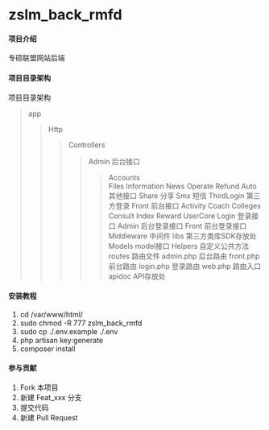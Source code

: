 # zslm_back_rmfd

#### 项目介绍
专硕联盟网站后端

#### 项目目录架构
项目目录架构
> app
>> Http
>>> Controllers
>>>> Admin         后台接口
>>>>>  Accounts     
>>>>>  Files
>>>>>  Information
>>>>>  News
>>>>>  Operate
>>>>>  Refund
>>>> Auto          其他接口
>>>>>  Share           分享
>>>>>  Sms             短信
>>>>>  ThirdLogin      第三方登录
>>>> Front         前台接口
>>>>>  Activity
>>>>>  Coach
>>>>>  Colleges
>>>>>  Consult
>>>>>  Index
>>>>>  Reward
>>>>>  UserCore
>>>> Login         登录接口
>>>>>  Admin          后台登录接口
>>>>>  Front          前台登录接口
>>> Middleware     中间件
>> libs            第三方类库SDK存放处
>> Models          model接口
> Helpers          自定义公共方法
> routes           路由文件
>> admin.php        后台路由
>> front.php        前台路由
>> login.php        登录路由
>> web.php          路由入口
> apidoc           API存放处






#### 安装教程

1. cd /var/www/html/
2. sudo chmod -R 777 zslm_back_rmfd
3. sudo cp ./.env.example ./.env
4. php artisan key:generate
5. composer install


#### 参与贡献

1. Fork 本项目
2. 新建 Feat_xxx 分支
3. 提交代码
4. 新建 Pull Request

